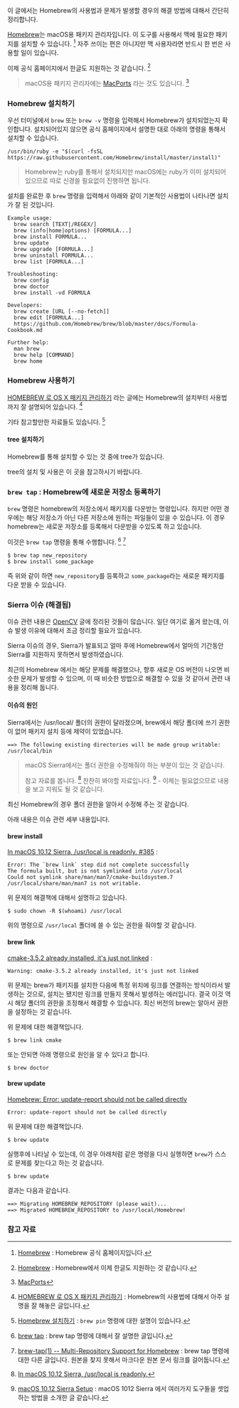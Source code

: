 이 글에서는 Homebrew의 사용법과 문제가 발생할 경우의 해결 방법에 대해서 간단히 정리합니다.

[Homebrew](http://brew.sh)는 macOS용 패키지 관리자입니다. 이 도구를 사용해서 맥에 필요한 패키지를 설치할 수 있습니다. [^brew] 자주 쓰이는 편은 아니지만 맥 사용자라면 반드시 한 번은 사용할 일이 있습니다.

이제 공식 홈페이지에서 한글도 지원하는 것 같습니다. [^brew-ko]

> macOS용 패키지 관리자에는 [MacPorts](https://www.macports.org) 라는 것도 있습니다. [^macports]

### Homebrew 설치하기

우선 터미널에서 `brew` 또는 `brew -v` 명령을 입력해서 Homebrew가 설치되었는지 확인합니다. 설치되어있지 않으면 공식 홈페이지에서 설명한 대로 아래의 명령을 통해서 설치할 수 있습니다.

```
/usr/bin/ruby -e "$(curl -fsSL https://raw.githubusercontent.com/Homebrew/install/master/install)"
```

> Homebrew는 ruby를 통해서 설치되지만 macOS에는 ruby가 이미 설치되어 있으므로 따로 신경쓸 필요없이 진행하면 됩니다.  

설치를 완료한 후 `brew` 명령을 입력해서 아래와 같이 기본적인 사용법이 나타나면 설치가 잘 된 것입니다.

```
Example usage:
  brew search [TEXT|/REGEX/]
  brew (info|home|options) [FORMULA...]
  brew install FORMULA...
  brew update
  brew upgrade [FORMULA...]
  brew uninstall FORMULA...
  brew list [FORMULA...]

Troubleshooting:
  brew config
  brew doctor
  brew install -vd FORMULA

Developers:
  brew create [URL [--no-fetch]]
  brew edit [FORMULA...]
  https://github.com/Homebrew/brew/blob/master/docs/Formula-Cookbook.md

Further help:
  man brew
  brew help [COMMAND]
  brew home
```


### Homebrew 사용하기

[HOMEBREW 로 OS X 패키지 관리하기](https://rkjun.wordpress.com/2013/07/14/os-x-missing-package-manager-home-brew/) 라는 글에는 Homebrew의 설치부터 사용법까지 잘 설명되어 있습니다. [^rkjun] 

기타 참고할만한 자료들도 있습니다. [^veryfaraway]

#### tree 설치하기

Homebrew를 통해 설치할 수 있는 것 중에 tree가 있습니다. 

tree의 설치 및 사용은 이 곳을 참고하시기 바랍니다. 

### `brew tap` : Homebrew에 새로운 저장소 등록하기 

`brew` 명령은 homebrew의 저장소에서 패키지를 다운받는 명령입니다. 하지만 어떤 경우에는 해당 저장소가 아닌 다른 저장소에 원하는 파일들이 있을 수 있습니다. 이 경우 homebrew는 새로운 저장소를 등록해서 다운받을 수있도록 하고 있습니다.

이것은 `brew tap` 명령을 통해 수행합니다. [^brew-tap]  [^brew-tap-1]

```
$ brew tap new_repository
$ brew install some_package
```

즉 위와 같이 하면 `new_repository`를 등록하고 `some_package`라는 새로운 패키지를 다운 받을 수 있습니다. 

### Sierra 이슈 (해결됨)

이슈 관련 내용은 [OpenCV](../_draft/2016-10-12-OpenCV.md) 글에 정리된 것들이 많습니다. 일단 여기로 옮겨 왔는데, 이슈 발생 이유에 대해서 조금 정리할 필요가 있습니다.  

Sierra 이슈의 경우, Sierra가 발표되고 얼마 후에 Homebrew에서 얼마의 기간동안 Sierra를 지원하지 못하면서 발생하였습니다. 

최근의 Homebrew 에서는 해당 문제를 해결했으나, 향후 새로운 OS 버전이 나오면 비슷한 문제가 발생할 수 있으며, 이 때 비슷한 방법으로 해결할 수 있을 것 같아서 관련 내용을 정리해 둡니다.

#### 이슈의 원인 

Sierra에서는 /usr/local/ 폴더의 권한이 달라졌으며, brew에서 해당 폴더에 쓰기 권한이 없어 패키지 설치 등에 제약이 있었습니다. 
 
```
==> The following existing directories will be made group writable:
/usr/local/bin
```

> macOS Sierra에서는 폴더 권한을 수정해줘야 하는 부분이 있는 것 같습니다. 
> 
> 참고 자료를 봅니다. [^brew-issues] 찬찬히 봐야할 자료입니다. [^kevinelliott] - 이제는 필요없으므로 내용을 보고 지워도 될 것 같습니다. 

최신 Homebrew의 경우 폴더 권한을 알아서 수정해 주는 것 같습니다. 

아래 내용은 이슈 관련 세부 내용입니다.

#### brew install 

[In macOS 10.12 Sierra, /usr/local is readonly. #385](https://github.com/Homebrew/brew/issues/385) : 

```
Error: The `brew link` step did not complete successfully
The formula built, but is not symlinked into /usr/local
Could not symlink share/man/man7/cmake-buildsystem.7
/usr/local/share/man/man7 is not writable.
```

위 문제의 해결책에 대해서 설명하고 있습니다. 

```
$ sudo chown -R $(whoami) /usr/local
``` 

위의 명령으로 `/usr/local` 폴더에 쓸 수 있는 권한을 줘야할 것 같습니다. 

#### brew link

[cmake-3.5.2 already installed, it's just not linked](http://stackoverflow.com/questions/37135982/cmake-3-5-2-already-installed-its-just-not-linked) :

```
Warning: cmake-3.5.2 already installed, it's just not linked
```

위 문제는 brew가 패키지를 설치한 다음에 특정 위치에 링크를 연결하는 방식이라서 발생하는 것으로, 설치는 됐지만 링크를 만들지 못해서 발생하는 에러입니다. 결국 이것 역시 해당 폴더의 권한을 조정해서 해결할 수 있습니다. 최신 버전의 brew는 알아서 권한을 설정하는 것 같습니다. 

위 문제에 대한 해결책입니다.

```
$ brew link cmake
```

또는 안되면 아래 명령으로 원인을 알 수 있다고 합니다.

```
$ brew doctor
```

#### brew update

[Homebrew: Error: update-report should not be called directly](http://stackoverflow.com/questions/38410020/homebrew-error-update-report-should-not-be-called-directly)

```
Error: update-report should not be called directly
```

위 문제에 대한 해결책입니다. 

```
$ brew update
```

실행후에 나타날 수 있는데, 이 경우 아래처럼 같은 명령을 다시 실행하면 `brew`가 스스로 문제를 찾는다고 하는 것 같습니다. 

```
$ brew update
```

결과는 다음과 같습니다. 

```
==> Migrating HOMEBREW_REPOSITORY (please wait)...
==> Migrated HOMEBREW_REPOSITORY to /usr/local/Homebrew!
```


### 참고 자료

[^brew]: [Homebrew](http://brew.sh) : Homebrew 공식 홈페이지입니다.

[^brew-ko]: [Homebrew](http://brew.sh/index_ko.html) : Homebrew에서 이제 한글도 지원하는 것 같습니다.

[^macports]: [MacPorts](https://www.macports.org)

[^rkjun]: [HOMEBREW 로 OS X 패키지 관리하기](https://rkjun.wordpress.com/2013/07/14/os-x-missing-package-manager-home-brew/) : Homebrew의 사용법에 대해서 아주 설명을 잘 해놓은 글입니다.

[^brew-tap]: [brew tap](https://github.com/Homebrew/brew/blob/master/docs/brew-tap.md) : brew tap 명령에 대해서 잘 설명한 글입니다. 

[^brew-tap-1]: [brew-tap(1) -- Multi-Repository Support for Homebrew](https://raw.githubusercontent.com/Sharpie/homebrew/brew-tap/Library/Contributions/manpages/brew-tap.1.md) : brew tap 명령에 대한 다른 글입니다. 원본을 찾지 못해서 마크다운 원본 문서 링크를 걸어둡니다.

[^brew-issues]: [In macOS 10.12 Sierra, /usr/local is readonly.](https://github.com/Homebrew/brew/issues/385)

[^kevinelliott]: [macOS 10.12 Sierra Setup](https://gist.github.com/kevinelliott/7a152c556a83b322e0a8cd2df128235c) : macOS 1012 Sierra 에서 여러가지 도구들을 셋업하는 방법을 소개한 글 같습니다. 

[^veryfaraway]: [Homebrew 설치하기](https://veryfaraway.github.io/digging/homebrew.html) : `brew pin` 명령에 대한 설명이 있습니다.